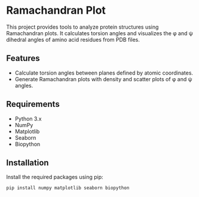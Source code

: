 # Ramachandran Plot

This project provides tools to analyze protein structures using Ramachandran plots. It calculates torsion angles and visualizes the φ and ψ dihedral angles of amino acid residues from PDB files.

## Features

- Calculate torsion angles between planes defined by atomic coordinates.
- Generate Ramachandran plots with density and scatter plots of φ and ψ angles.

## Requirements

- Python 3.x
- NumPy
- Matplotlib
- Seaborn
- Biopython

## Installation

Install the required packages using pip:

```bash
pip install numpy matplotlib seaborn biopython
